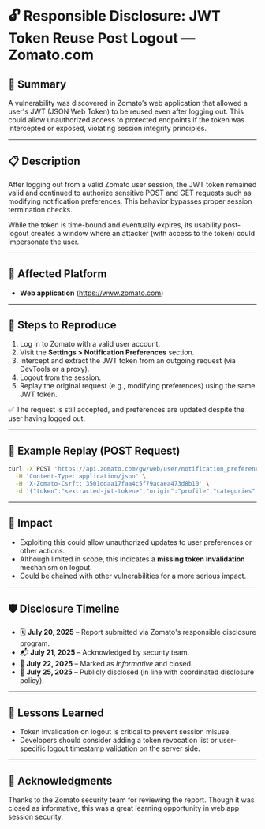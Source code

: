 
# 🔓 Responsible Disclosure: JWT Token Reuse Post Logout — Zomato.com

## 📌 Summary
A vulnerability was discovered in Zomato’s web application that allowed a user's JWT (JSON Web Token) to be reused even after logging out. This could allow unauthorized access to protected endpoints if the token was intercepted or exposed, violating session integrity principles.

---

## 📋 Description
After logging out from a valid Zomato user session, the JWT token remained valid and continued to authorize sensitive POST and GET requests such as modifying notification preferences. This behavior bypasses proper session termination checks.

While the token is time-bound and eventually expires, its usability post-logout creates a window where an attacker (with access to the token) could impersonate the user.

---

## 🎯 Affected Platform
- **Web application** (https://www.zomato.com)

---

## 🧪 Steps to Reproduce

1. Log in to Zomato with a valid user account.
2. Visit the **Settings > Notification Preferences** section.
3. Intercept and extract the JWT token from an outgoing request (via DevTools or a proxy).
4. Logout from the session.
5. Replay the original request (e.g., modifying preferences) using the same JWT token.

✅ The request is still accepted, and preferences are updated despite the user having logged out.

---

## 🧪 Example Replay (POST Request)

```bash
curl -X POST 'https://api.zomato.com/gw/web/user/notification_preferences' \
  -H 'Content-Type: application/json' \
  -H 'X-Zomato-Csrft: 3501ddaa17faa4c5f79acaea473d8b10' \
  -d '{"token":"<extracted-jwt-token>","origin":"profile","categories":[{"id":1,"email":{"status":true}},{"id":2,"email":{"status":true},"push":{"status":true},"whatsapp":{"status":true}}]}'
```

---

## 📎 Impact

- Exploiting this could allow unauthorized updates to user preferences or other actions.
- Although limited in scope, this indicates a **missing token invalidation** mechanism on logout.
- Could be chained with other vulnerabilities for a more serious impact.

---

## 🛡️ Disclosure Timeline

- 🗓️ **July 20, 2025** – Report submitted via Zomato's responsible disclosure program.
- 📬 **July 21, 2025** – Acknowledged by security team.
- 📝 **July 22, 2025** – Marked as *Informative* and closed.
- 📢 **July 25, 2025** – Publicly disclosed (in line with coordinated disclosure policy).

---

## 📘 Lessons Learned

- Token invalidation on logout is critical to prevent session misuse.
- Developers should consider adding a token revocation list or user-specific logout timestamp validation on the server side.

---

## 🙌 Acknowledgments

Thanks to the Zomato security team for reviewing the report. Though it was closed as informative, this was a great learning opportunity in web app session security.
